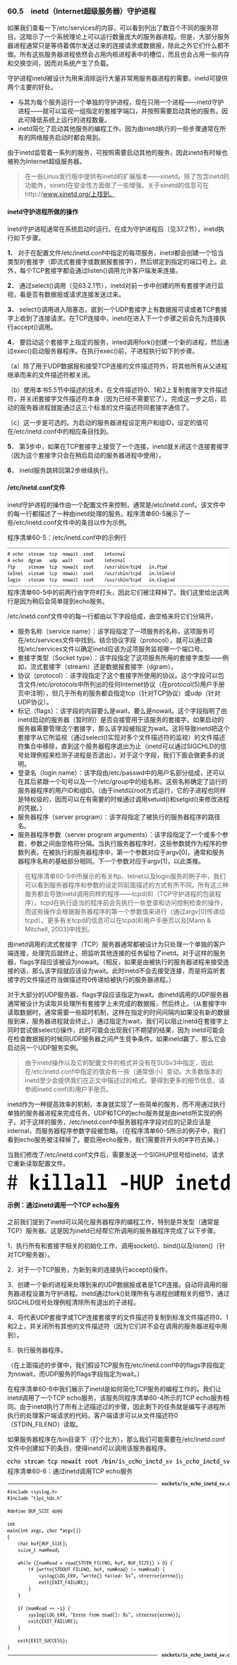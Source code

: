 ### 60.5　inetd（Internet超级服务器）守护进程

如果我们查看一下/etc/services的内容，可以看到列出了数百个不同的服务项目。这暗示了一个系统理论上可以运行数量庞大的服务器进程。但是，大部分服务器进程通常只是等待着偶尔发送过来的连接请求或数据报，除此之外它们什么都不做。所有这些服务器进程依然会占用内核进程表中的槽位，而且也会占用一些内存和交换空间，因而对系统产生了负载。

守护进程inetd被设计为用来消除运行大量非常用服务器进程的需要。inetd可提供两个主要的好处。

+ 与其为每个服务运行一个单独的守护进程，现在只用一个进程——inetd守护进程——就可以监视一组指定的套接字端口，并按照需要启动其他的服务。因此可降低系统上运行的进程数量。
+ inetd简化了启动其他服务的编程工作。因为由inetd执行的一些步骤通常在所有的网络服务启动时都会用到。

由于inetd监管着一系列的服务，可按照需要启动其他的服务，因此inetd有时候也被称为Internet超级服务器。

> 在一些Linux发行版中提供有inetd的扩展版本——xinetd。除了包含inetd的功能外，xinetd在安全性方面做了一些增强。关于xinetd的信息可在http://www.xinetd.org/上找到。

#### inetd守护进程所做的操作

inetd守护进程通常在系统启动时运行。在成为守护进程后（见37.2节），inetd执行如下步骤。

**1．** 对于在配置文件/etc/inetd.conf中指定的每项服务，inetd都会创建一个恰当类型的套接字（即流式套接字或数据报套接字），然后绑定到指定的端口号上。此外，每个TCP套接字都会通过listen()调用允许客户端发来连接。

**2．** 通过select()调用（见63.2.1节），inetd对前一步中创建的所有套接字进行监视，看是否有数据报或请求连接发送过来。

**3．** select()调用进入阻塞态，直到一个UDP套接字上有数据报可读或者TCP套接字上收到了连接请求。在TCP连接中，inetd在进入下一个步骤之前会先为连接执行accept()调用。

**4．** 要启动这个套接字上指定的服务，inted调用fork()创建一个新的进程，然后通过exec()启动服务器程序。在执行exec()前，子进程执行如下的步骤。

（a）除了用于UDP数据报和接受TCP连接的文件描述符外，将其他所有从父进程继承而来的文件描述符都关闭。

（b）使用本书5.5节中描述的技术，在文件描述符0、1和2上复制套接字文件描述符，并关闭套接字文件描述符本身（因为已经不需要它了）。完成这一步之后，启动的服务器进程就能通过这三个标准的文件描述符同套接字通信了。

（c）这一步是可选的。为启动的服务器进程设定用户和组ID，设定的值可在/etc/inetd.conf中的相应条目找到。

**5．** 第3步中，如果在TCP套接字上接受了一个连接，inetd就关闭这个连接套接字（因为这个套接字只会在稍后启动的服务器进程中使用）。

**6．** inetd服务跳转回第2步继续执行。

#### /etc/inetd.conf文件

inetd守护进程的操作由一个配置文件来控制，通常是/etc/inetd.conf。该文件中的每一行都描述了一种由inetd处理的服务。程序清单60-5展示了一些/etc/inetd.conf文件中的条目以作为示例。

程序清单60-5：/etc/inetd.conf中的示例行



![1540.png](../images/1540.png)
程序清单60-5中的前两行由字符#打头，因此它们被注释掉了。我们这里给出这两行是因为稍后会简单提到echo服务。

/etc/inetd.conf文件中的每一行都由以下字段组成，由空格来将它们分隔开。

+ 服务名称（service name）：该字段指定了一项服务的名称，这项服务可在/etc/services文件中找到。结合协议字段（protocol），就可以通过查找/etc/services文件以确定inetd应该为这项服务监视哪一个端口号。
+ 套接字类型（Socket type）：该字段指定了这项服务所用的套接字类型——例如，流式套接字（stream）还是数据报套接字（dgram）。
+ 协议（protocol）：该字段指定了这个套接字所使用的协议。这个字段可以包含文件/etc/protocols中所列出的任何Internet协议（在protocol(5)用户手册页中注明），但几乎所有的服务都会指定tcp（针对TCP协议）或udp（针对UDP协议）。
+ 标记（flags）：该字段的内容要么是wait，要么是nowait。这个字段指明了由inetd启动的服务器（暂时的）是否会接管用于该服务的套接字。如果启动的服务器需要管理这个套接字，那么该字段被指定为wait。这将导致inetd把这个套接字从它所监视（通过select()实现对多个文件描述符的监视）的文件描述符集合中移除，直到这个服务器程序退出为止（inetd可以通过SIGCHLD的信号处理例程来检测子进程是否退出）。对于这个字段，我们下面会做更多的说明。
+ 登录名（login name）：该字段由/etc/passwd中的用户名部分组成，还可以在其后紧跟一个句号以及一个/etc/group中的组名称。这些名称确定了运行的服务器程序的用户ID和组ID。（由于inetd以root方式运行，它的子进程也同样是特权级的，因而可以在有需要的时候通过调用setuid()和setgid()来修改进程的凭据。）
+ 服务器程序（server program）：该字段指定了被执行的服务器程序的路径名。
+ 服务器程序参数（server program arguments）：该字段指定了一个或多个参数，参数之间由空格符分隔。当执行服务器程序时，这些参数就作为程序的参数列表。在被执行的服务器程序中，第一个参数对应于argv[0]，通常和服务器程序名称的基础部分相同。下一个参数对应于argv[1]，以此类推。

> 在程序清单60-5中所展示的有关ftp、telnet以及login服务的例子中，我们可以看到服务器程序和参数的设定同前面描述的方式有所不同。所有这三种服务都会导致inetd调用同样的程序——tcpd(8)（TCP守护进程的包装程序）。tcpd在执行适当的程序前会先执行一些登录和访问控制检查的操作，而这些操作会根据服务器程序的第一个参数值来进行（通过argv[0]传递给tcpd）。更多有关tcpd的信息可以在tcpd(8)用户手册页以及[Mann & Mitchell, 2003]中找到。

由inetd调用的流式套接字（TCP）服务器通常都被设计为只处理一个单独的客户端连接，处理完后就终止，把监听其他连接的任务留给了inetd。对于这样的服务器，flags字段应该被设为nowait。（相反，如果是由被执行的服务器进程来接受连接的话，那么该字段就应该设为wait。此时inetd不会去接受连接，而是将监听套接字的文件描述符当做描述符0传递给被执行的服务器进程。）

对于大部分的UDP服务器，flags字段应该指定为wait。由inetd调用的UDP服务器通常被设计为读取并处理所有套接字上未完成的数据报，然后终止。（从套接字中读取数据时，通常需要一些超时机制，这样在指定的时间间隔内如果没有新的数据报到来，服务器进程就会终止。）通过指定为wait，我们可以阻止inetd在套接字上同时尝试做select()操作，此时可能会出现我们不期望的结果，因为 inetd可能会在检查数据报的时候同UDP服务器之间产生竞争条件。如果inetd赢了，那么它会启动另一个UDP服务实例。

> 由于inetd操作以及它的配置文件的格式并没有在SUSv3中指定，因此在/etc/inetd.conf中指定的值会有一些（通常很小）变动。大多数版本的inetd至少会提供我们在正文中描述过的格式。要得到更多的细节信息，请参阅inetd.conf(8)用户手册页。

inetd作为一种提高效率的机制，本身就实现了一些简单的服务，而不用通过执行单独的服务器进程来完成任务。UDP和TCP的echo服务就是由inetd所实现的例子。对于这样的服务，/etc/inetd.conf中服务器程序字段对应的记录应该是internal，而服务器程序参数字段被忽略。（在程序清单60-5所示的例子中，我们看到echo服务被注释掉了。要启用echo服务，我们需要将开头的#字符去掉。）

当我们修改了/etc/inetd.conf文件后，需要发送一个SIGHUP信号给inetd，请求它重新读取配置文件。



![1541.png](../images/1541.png)
#### 示例：通过inetd调用一个TCP echo服务

之前我们提到了inetd可以简化服务器程序的编程工作，特别是并发型（通常是TCP）服务器。这是因为inetd已经帮它所调用的服务器程序完成了以下步骤。

1．执行所有和套接字相关的初始化工作，调用socket()、bind()以及listen()（针对TCP服务器）。

2．对于一个TCP服务，为新到来的连接执行accept()操作。

3．创建一个新的进程来处理到来的UDP数据报或者是TCP连接。自动将调用的服务器进程设置为守护进程。inetd通过fork()处理所有与进程创建相关的细节，通过SIGCHLD信号处理例程清除所有退出的子进程。

4．将代表UDP套接字或TCP连接套接字的文件描述符复制到标准文件描述符0、1和2上，并关闭所有其他的文件描述符（因为它们并不会在调用的服务器进程中用到）。

5．执行服务器程序。

（在上面描述的步骤中，我们假设TCP服务在/etc/inetd.conf中的flags字段指定为nowait，而UDP服务的flags字段指定为wait。）

在程序清单60-6中我们展示了inetd是如何简化TCP服务的编程工作的。我们让inetd调用了一个TCP echo服务，该服务同程序清单60-4所示的TCP echo服务相同。由于inetd执行了所有上述描述过的步骤，因此剩下的任务就是编写子进程所执行的处理客户端请求的代码，客户端请求可以从文件描述符0（STDIN_FILENO）读取。

如果服务器程序在/bin目录下（打个比方），那么我们可能需要在/etc/inetd.conf文件中创建如下的条目，使得inetd可以调用该服务器程序。



![1542.png](../images/1542.png)
程序清单60-6：通过inetd调用TCP echo服务



![1543.png](../images/1543.png)
